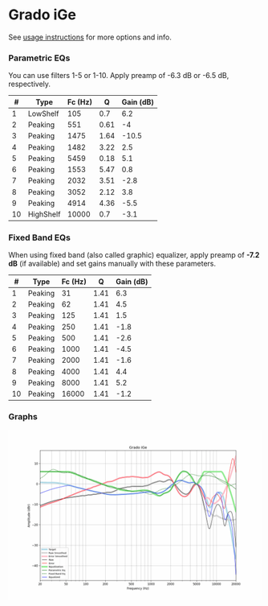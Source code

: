 # Grado iGe
See [usage instructions](https://github.com/jaakkopasanen/AutoEq#usage) for more options and info.

### Parametric EQs
You can use filters 1-5 or 1-10. Apply preamp of -6.3 dB or -6.5 dB, respectively.

|   # | Type      |   Fc (Hz) |    Q |   Gain (dB) |
|-----|-----------|-----------|------|-------------|
|   1 | LowShelf  |       105 | 0.7  |         6.2 |
|   2 | Peaking   |       551 | 0.61 |        -4   |
|   3 | Peaking   |      1475 | 1.64 |       -10.5 |
|   4 | Peaking   |      1482 | 3.22 |         2.5 |
|   5 | Peaking   |      5459 | 0.18 |         5.1 |
|   6 | Peaking   |      1553 | 5.47 |         0.8 |
|   7 | Peaking   |      2032 | 3.51 |        -2.8 |
|   8 | Peaking   |      3052 | 2.12 |         3.8 |
|   9 | Peaking   |      4914 | 4.36 |        -5.5 |
|  10 | HighShelf |     10000 | 0.7  |        -3.1 |

### Fixed Band EQs
When using fixed band (also called graphic) equalizer, apply preamp of **-7.2 dB** (if available) and set gains manually with these parameters.

|   # | Type    |   Fc (Hz) |    Q |   Gain (dB) |
|-----|---------|-----------|------|-------------|
|   1 | Peaking |        31 | 1.41 |         6.3 |
|   2 | Peaking |        62 | 1.41 |         4.5 |
|   3 | Peaking |       125 | 1.41 |         1.5 |
|   4 | Peaking |       250 | 1.41 |        -1.8 |
|   5 | Peaking |       500 | 1.41 |        -2.6 |
|   6 | Peaking |      1000 | 1.41 |        -4.5 |
|   7 | Peaking |      2000 | 1.41 |        -1.6 |
|   8 | Peaking |      4000 | 1.41 |         4.4 |
|   9 | Peaking |      8000 | 1.41 |         5.2 |
|  10 | Peaking |     16000 | 1.41 |        -1.2 |

### Graphs
![](./Grado%20iGe.png)
